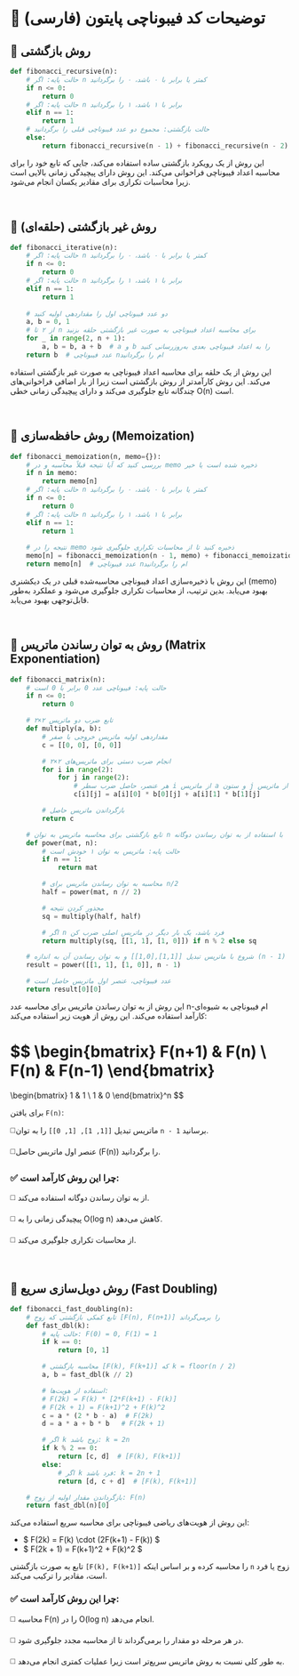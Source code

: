 # 🧠 توضیحات کد فیبوناچی پایتون (فارسی)

## 📌 روش بازگشتی
```python
def fibonacci_recursive(n):
    # حالت پایه: اگر n کمتر یا برابر با ۰ باشد، ۰ را برگردانید
    if n <= 0:
        return 0
    # حالت پایه: اگر n برابر با ۱ باشد، ۱ را برگردانید
    elif n == 1:
        return 1
    # حالت بازگشتی: مجموع دو عدد فیبوناچی قبلی را برگردانید
    else:
        return fibonacci_recursive(n - 1) + fibonacci_recursive(n - 2)
```
این روش از یک رویکرد بازگشتی ساده استفاده می‌کند، جایی که تابع خود را برای محاسبه اعداد فیبوناچی فراخوانی می‌کند. این روش دارای پیچیدگی زمانی بالایی است زیرا محاسبات تکراری برای مقادیر یکسان انجام می‌شود.

<br/>

## 📌 روش غیر بازگشتی (حلقه‌ای)
```python
def fibonacci_iterative(n):
    # حالت پایه: اگر n کمتر یا برابر با ۰ باشد، ۰ را برگردانید
    if n <= 0:
        return 0
    # حالت پایه: اگر n برابر با ۱ باشد، ۱ را برگردانید
    elif n == 1:
        return 1
    
    # دو عدد فیبوناچی اول را مقداردهی اولیه کنید
    a, b = 0, 1
    # از ۲ تا n برای محاسبه اعداد فیبوناچی به صورت غیر بازگشتی حلقه بزنید
    for _ in range(2, n + 1):
        a, b = b, a + b  # a و b را به اعداد فیبوناچی بعدی به‌روزرسانی کنید
    return b  # عدد فیبوناچی nام را برگردانید
```
این روش از یک حلقه برای محاسبه اعداد فیبوناچی به صورت غیر بازگشتی استفاده می‌کند. این روش کارآمدتر از روش بازگشتی است زیرا از بار اضافی فراخوانی‌های چندگانه تابع جلوگیری می‌کند و دارای پیچیدگی زمانی خطی O(n) است.

<br />

## 📌 روش حافظه‌سازی (Memoization)
```python
def fibonacci_memoization(n, memo={}):
    # بررسی کنید که آیا نتیجه قبلاً محاسبه و در memo ذخیره شده است یا خیر
    if n in memo:
        return memo[n]
    # حالت پایه: اگر n کمتر یا برابر با ۰ باشد، ۰ را برگردانید
    if n <= 0:
        return 0
    # حالت پایه: اگر n برابر با ۱ باشد، ۱ را برگردانید
    elif n == 1:
        return 1
    
    # نتیجه را در memo ذخیره کنید تا از محاسبات تکراری جلوگیری شود
    memo[n] = fibonacci_memoization(n - 1, memo) + fibonacci_memoization(n - 2, memo)
    return memo[n]  # عدد فیبوناچی nام را برگردانید
```
این روش با ذخیره‌سازی اعداد فیبوناچی محاسبه‌شده قبلی در یک دیکشنری (memo) بهبود می‌یابد. بدین ترتیب، از محاسبات تکراری جلوگیری می‌شود و عملکرد به‌طور قابل‌توجهی بهبود می‌یابد.

<br/>

## 📌 روش به توان رساندن ماتریس (Matrix Exponentiation)
```python
def fibonacci_matrix(n):
    # حالت پایه: فیبوناچی عدد 0 برابر با 0 است
    if n <= 0:
        return 0

    # تابع ضرب دو ماتریس ۲×۲
    def multiply(a, b):
        # مقداردهی اولیه ماتریس خروجی با صفر
        c = [[0, 0], [0, 0]]

        # انجام ضرب دستی برای ماتریس‌های ۲×۲
        for i in range(2):
            for j in range(2):
                # هر عنصر، حاصل ضرب سطر i از ماتریس a و ستون j از ماتریس b است
                c[i][j] = a[i][0] * b[0][j] + a[i][1] * b[1][j]

        # بازگرداندن ماتریس حاصل
        return c

    # تابع بازگشتی برای محاسبه ماتریس به توان n با استفاده از به توان رساندن دوگانه
    def power(mat, n):
        # حالت پایه: ماتریس به توان ۱ خودش است
        if n == 1:
            return mat

        # محاسبه به توان رساندن ماتریس برای n/2
        half = power(mat, n // 2)

        # مجذور کردن نتیجه
        sq = multiply(half, half)

        # اگر n فرد باشد، یک بار دیگر در ماتریس اصلی ضرب کن
        return multiply(sq, [[1, 1], [1, 0]]) if n % 2 else sq

    # شروع با ماتریس تبدیل [[1,1],[1,0]] و به توان رساندن آن به اندازه (n - 1)
    result = power([[1, 1], [1, 0]], n - 1)

    # عدد فیبوناچی، عنصر اول ماتریس حاصل است
    return result[0][0]
```
این روش از به توان رساندن ماتریس برای محاسبه عدد n-ام فیبوناچی به شیوه‌ای کارآمد استفاده می‌کند. این روش از هویت زیر استفاده می‌کند:

$$
\begin{bmatrix}
F(n+1) & F(n) \\
F(n) & F(n-1)
\end{bmatrix}
=
\begin{bmatrix}
1 & 1 \\
1 & 0
\end{bmatrix}^n
$$

برای یافتن `F(n)`:

◻️​ماتریس تبدیل `[[1, 1], [1, 0]]` را به توان `n - 1` برسانید.

◻️عنصر اول ماتریس حاصل (F(n)) را برگردانید.


### ✅ چرا این روش کارآمد است:
◻️ از به توان رساندن دوگانه استفاده می‌کند.

◻️ پیچیدگی زمانی را به O(log n) کاهش می‌دهد.

◻️ از محاسبات تکراری جلوگیری می‌کند.

<br/>

## 📌 روش دوبل‌سازی سریع (Fast Doubling)
```python
def fibonacci_fast_doubling(n):
    # تابع کمکی بازگشتی که زوج [F(n), F(n+1)] را برمی‌گرداند
    def fast_dbl(k):
        # حالت پایه: F(0) = 0, F(1) = 1
        if k == 0:
            return [0, 1]

        # محاسبه بازگشتی [F(k), F(k+1)] که k = floor(n / 2)
        a, b = fast_dbl(k // 2)

        # استفاده از هویت‌ها:
        # F(2k) = F(k) * [2*F(k+1) - F(k)]
        # F(2k + 1) = F(k+1)^2 + F(k)^2
        c = a * (2 * b - a)  # F(2k)
        d = a * a + b * b   # F(2k + 1)

        # اگر k زوج باشد: k = 2n
        if k % 2 == 0:
            return [c, d]  # [F(k), F(k+1)]
        else:
            # اگر k فرد باشد: k = 2n + 1
            return [d, c + d]  # [F(k), F(k+1)]

    # بازگرداندن مقدار اولیه از زوج: F(n)
    return fast_dbl(n)[0]
```
این روش از هویت‌های ریاضی فیبوناچی برای محاسبه سریع استفاده می‌کند:

- $ F(2k) = F(k) \cdot (2F(k+1) - F(k)) $
- $ F(2k + 1) = F(k+1)^2 + F(k)^2 $

تابع به صورت بازگشتی `[F(k), F(k+1)]` را محاسبه کرده و بر اساس اینکه `n` زوج یا فرد است، مقادیر را ترکیب می‌کند.

### ✅ چرا این روش کارآمد است:

◻️ محاسبه F(n) را در O(log n) انجام می‌دهد.

◻️ در هر مرحله دو مقدار را برمی‌گرداند تا از محاسبه 
مجدد جلوگیری شود.

◻️ به طور کلی نسبت به روش ماتریس سریع‌تر است زیرا عملیات کمتری انجام می‌دهد.